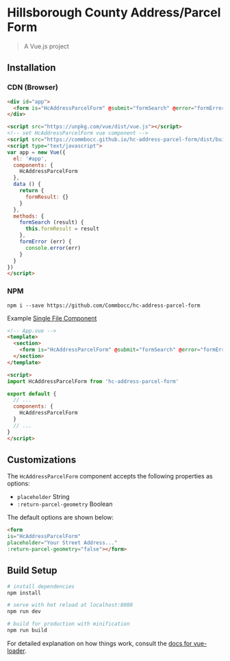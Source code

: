 # Hillsborough County Address/Parcel Form

> A Vue.js project

## Installation

### CDN (Browser)

```html
<div id="app">
  <form is="HcAddressParcelForm" @submit="formSearch" @error="formError"></form>
</div>

<script src="https://unpkg.com/vue/dist/vue.js"></script>
<!-- set HcAddressParcelForm vue component -->
<script src="https://commbocc.github.io/hc-address-parcel-form/dist/build.var.js"></script>
<script type="text/javascript">
var app = new Vue({
  el: '#app',
  components: {
    HcAddressParcelForm
  },
  data () {
    return {
      formResult: {}
    }
  },
  methods: {
    formSearch (result) {
      this.formResult = result
    },
    formError (err) {
      console.error(err)
    }
  }
})
</script>
```

### NPM

`npm i --save https://github.com/Commbocc/hc-address-parcel-form`

Example [Single File Component](https://vuejs.org/v2/guide/single-file-components.html)

```html
<!-- App.vue -->
<template>
  <section>
    <form is="HcAddressParcelForm" @submit="formSearch" @error="formError"></form>
  </section>
</template>

<script>
import HcAddressParcelForm from 'hc-address-parcel-form'

export default {
  // ...
  components: {
    HcAddressParcelForm
  }
  // ...
}
</script>
```

## Customizations

The `HcAddressParcelForm` component accepts the following properties as options:

* `placeholder` String
* `:return-parcel-geometry` Boolean

The default options are shown below:

```html
<form
is="HcAddressParcelForm"
placeholder="Your Street Address..."
:return-parcel-geometry="false"></form>
```

## Build Setup

``` bash
# install dependencies
npm install

# serve with hot reload at localhost:8080
npm run dev

# build for production with minification
npm run build
```

For detailed explanation on how things work, consult the [docs for vue-loader](http://vuejs.github.io/vue-loader).
